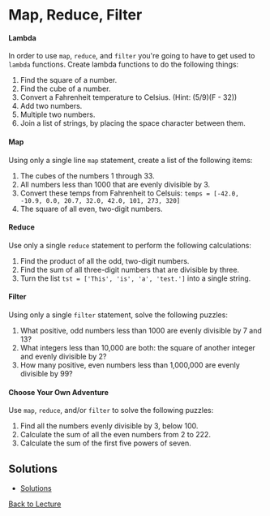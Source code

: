 # Map, Reduce, Filter

#### Lambda

In order to use `map`, `reduce`, and `filter` you're going to have to get used to `lambda` functions.  Create lambda functions to do the following things:

1. Find the square of a number.
2. Find the cube of a number.
3. Convert a Fahrenheit temperature to Celsius. (Hint: (5/9)(F - 32))
4. Add two numbers.
5. Multiple two numbers.
6. Join a list of strings, by placing the space character between them.

#### Map

Using only a single line `map` statement, create a list of the following items:

1. The cubes of the numbers 1 through 33.
2. All numbers less than 1000 that are evenly divisible by 3.
3. Convert these temps from Fahrenheit to Celsuis: `temps = [-42.0, -10.9, 0.0, 20.7, 32.0, 42.0, 101, 273, 320]`
4. The square of all even, two-digit numbers.

#### Reduce

Use only a single `reduce` statement to perform the following calculations:

1. Find the product of all the odd, two-digit numbers.
2. Find the sum of all three-digit numbers that are divisible by three.
3. Turn the list `tst = ['This', 'is', 'a', 'test.']` into a single string.

#### Filter

Using only a single `filter` statement, solve the following puzzles:

1. What positive, odd numbers less than 1000 are evenly divisible by 7 and 13?
2. What integers less than 10,000 are both: the square of another integer and evenly divisible by 2?
3. How many positive, even numbers less than 1,000,000 are evenly divisible by 99?

#### Choose Your Own Adventure

Use `map`, `reduce`, and/or `filter` to solve the following puzzles:

1. Find all the numbers evenly divisible by 3, below 100.
2. Calculate the sum of all the even numbers from 2 to 222.
3. Calculate the sum of the first five powers of seven.

## Solutions

 * [Solutions](problem_set_1_solutions.md)

[Back to Lecture](lecture_05.md)
